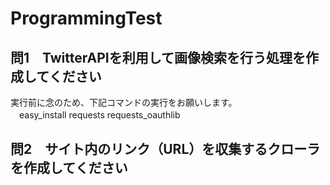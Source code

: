 # ProgrammingTest

## 問1　TwitterAPIを利用して画像検索を行う処理を作成してください  
 実行前に念のため、下記コマンドの実行をお願いします。  
 　easy_install requests requests_oauthlib

## 問2　サイト内のリンク（URL）を収集するクローラを作成してください  
